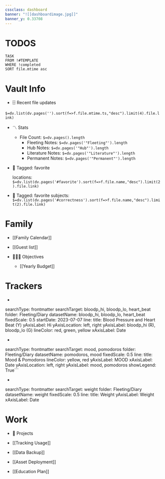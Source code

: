 ```yaml
---
cssclass: dashboard
banner: "![[dashboardimage.jpg]]"
banner_y: 0.33708
---
```


# TODOS
```dataview
TASK 
FROM !#TEMPLATE
WHERE !completed
SORT file.mtime asc
```

# Vault Info

- 🗄️ Recent file updates

`$=dv.list(dv.pages('').sort(f=>f.file.mtime.ts,"desc").limit(4).file.link)`

- 〽️ Stats
	* File Count: `$=dv.pages().length`
		- Fleeting Notes: `$=dv.pages('"Fleeting"').length`
		- Hub Notes: `$=dv.pages('"Hub"').length`
		- Literature Notes: `$=dv.pages('"Literature"').length`
		- Permanent Notes: `$=dv.pages('"Permanent"').length`

- 🔖 Tagged: favorite

	locations: `$=dv.list(dv.pages('#favorite').sort(f=>f.file.name,"desc").limit(2).file.link)`
- 🔖 Tagged: favorite
	subjects: `$=dv.list(dv.pages('#correctness').sort(f=>f.file.name,"desc").limit(2).file.link)`

# Family
- [[Family Calendar]]
- [[Guest list]]

- 👨‍👩‍👦 Objectives

	- [[Yearly Budget]]

# Trackers
- ```tracker
searchType: frontmatter
searchTarget: bloodp_hi, bloodp_lo, heart_beat
folder: Fleeting/Diary
datasetName: bloodp_hi, bloodp_lo, heart_beat
fixedScale: 0.5
startDate: 2023-07-07
line:
	title: Blood Pressure and Heart Beat (Y)
	yAxisLabel: Hi
	yAxisLocation: left, right
	yAxisLabel: bloodp_hi (R), bloodp_lo (G)
	lineColor: red, green, yellow 
	xAxisLabel: Date  

- ```tracker
searchType: frontmatter
searchTarget: mood, pomodoros
folder: Fleeting/Diary
datasetName: pomodoros, mood
fixedScale: 0.5
line:
	title: Mood & Pomodoros
	lineColor: yellow, red
	yAxisLabel: MOOD
	xAxisLabel: Date
	yAxisLocation: left, right
	yAxisLabel: mood, pomodoros
	showLegend: True```
- ```tracker
searchType: frontmatter
searchTarget: weight
folder: Fleeting/Diary
datasetName: weight
fixedScale: 0.5
line:
	title: Weight
	yAxisLabel: Weight
	xAxisLabel: Date


# Work

- 💼 Projects

- [[Tracking Usage]]

- [[Data Backup]]

- [[Asset Deployment]]

- [[Education Plan]]
